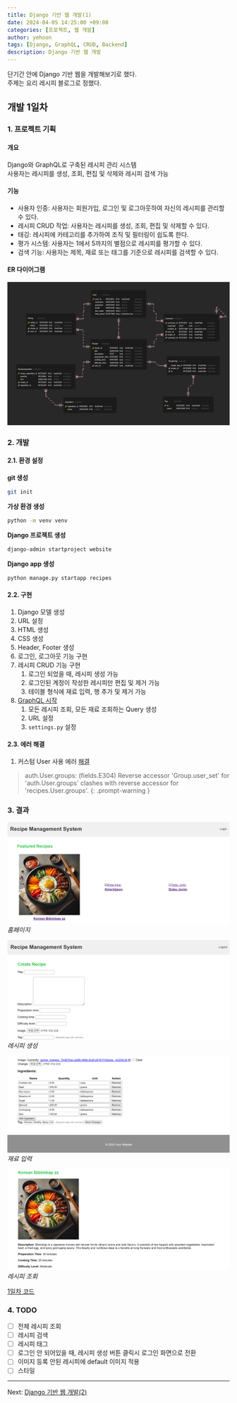 ```yaml
---
title: Django 기반 웹 개발(1)
date: 2024-04-05 14:25:00 +09:00
categories: [프로젝트, 웹 개발]
author: yehoon
tags: [Django, GraphQL, CRUD, Backend]
description: Django 기반 웹 개발
---
```


단기간 안에 Django 기반 웹을 개발해보기로 했다.  
주제는 요리 레시피 블로그로 정했다.  

## 개발 1일차
### 1. 프로젝트 기획
#### 개요
Django와 GraphQL로 구축된 레시피 관리 시스템  
사용자는 레시피를 생성, 조회, 편집 및 삭제와 레시피 검색 가능 

#### 기능
- 사용자 인증: 사용자는 회원가입, 로그인 및 로그아웃하여 자신의 레시피를 관리할 수 있다.
- 레시피 CRUD 작업: 사용자는 레시피를 생성, 조회, 편집 및 삭제할 수 있다.
- 태깅: 레시피에 카테고리를 추가하여 조직 및 필터링이 쉽도록 한다.
- 평가 시스템: 사용자는 1에서 5까지의 별점으로 레시피를 평가할 수 있다.
- 검색 기능: 사용자는 제목, 재료 또는 태그를 기준으로 레시피를 검색할 수 있다.

#### ER 다이어그램
![erd](https://github.com/yehoon17/recipe_management_system/blob/master/document/er_diagram.png?raw=true)

### 2. 개발
#### 2.1. 환경 설정
**git 생성**
```bash
git init
```

**가상 환경 생성**
```bash
python -m venv venv
```

**Django 프로젝트 생성**
```bash
django-admin startproject website
```

**Django app 생성**
```bash
python manage.py startapp recipes
```


#### 2.2. 구현
1. Django 모델 생성
2. URL 설정
3. HTML 생성
4. CSS 생성
5. Header, Footer 생성
6. 로그인, 로그아웃 기능 구현
7. 레시피 CRUD 기능 구현
   1. 로그인 되었을 때, 레시피 생성 가능
   2. 로그인된 계정이 작성한 레시피만 편집 및 제거 가능
   3. 테이블 형식에 재료 입력, 행 추가 및 제거 가능
8. [GraphQL 시작](https://github.com/yehoon17/recipe_management_system/commit/420cdf9f9b9a4e4b4f2f11e76e4e19609b313c18)
   1. 모든 레시피 조회, 모든 재료 조회하는 Query 생성
   2. URL 설정
   3. `settings.py` 설정


#### 2.3. 에러 해결 
1. 커스텀 User 사용 에러 [해결](https://github.com/yehoon17/recipe_management_system/commit/5f1f20042db595bff933d9f14baa1140b4540ab0)  
   
> auth.User.groups: (fields.E304) Reverse accessor 'Group.user_set' for 'auth.User.groups' clashes with reverse accessor for 'recipes.User.groups'.
{: .prompt-warning }

### 3. 결과
![1일차 홈페이지](assets/img/recipe/homepage_1.png)
_홈페이지_

![create recipe](assets/img/recipe/create_1.png)
_레시피 생성_


![ingredient_table_1](assets/img/recipe/ingredient_table_1.png)
_재료 입력_


![recipe detail](assets/img/recipe/detail_1.png)
_레시피 조회_

[1일차 코드](https://github.com/yehoon17/recipe_management_system/tree/d7bd211731c0bb64fe13912535995f9b79e69177)


### 4. TODO
 - [ ] 전체 레시피 조회
 - [ ] 레시피 검색
 - [ ] 레시피 태그
 - [ ] 로그인 안 되어있을 때, 레시피 생성 버튼 클릭시 로그인 화면으로 전환
 - [ ] 이미지 등록 안된 레시피에 default 이미지 적용
 - [ ] 스타일 

---

Next: [Django 기반 웹 개발(2)](https://yehoon17.github.io/posts/django_web_dev_2/)



